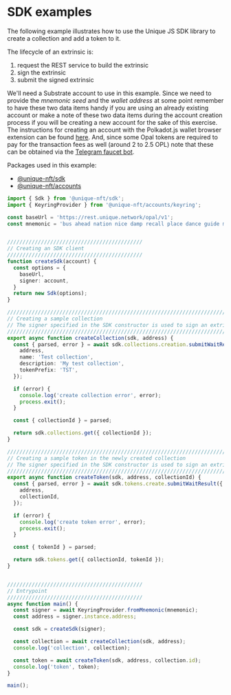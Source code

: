 # SDK examples

The following example illustrates how to use the Unique JS SDK library to create a collection and add a token to it.

The lifecycle of an extrinsic is:

1. request the REST service to build the extrinsic
2. sign the extrinsic
3. submit the signed extrinsic

 We'll need a Substrate account to use in this example. Since we need to provide the *mnemonic seed* and the *wallet address* at some point remember to have these two data items handy if you are using an already existing account or make a note of these two data items during the account creation process if you will be creating a new account for the sake of this exercise. The instructions for creating an account with the Polkadot.js wallet browser extension can be found [here](/sdk-guides/createAccount). And, since some Opal tokens are required to pay for the transaction fees as well (around 2 to 2.5 OPL) note that these can be obtained via the [Telegram faucet bot](https://t.me/unique2faucet_opal_bot).

Packages used in this example:

- [@unique-nft/sdk](https://www.npmjs.com/package/@unique-nft/sdk)
- [@unique-nft/accounts](https://www.npmjs.com/package/@unique-nft/accounts)

```ts
import { Sdk } from '@unique-nft/sdk';
import { KeyringProvider } from '@unique-nft/accounts/keyring';

const baseUrl = 'https://rest.unique.network/opal/v1';
const mnemonic = 'bus ahead nation nice damp recall place dance guide media clap language';


////////////////////////////////////////////
// Creating an SDK client
////////////////////////////////////////////
function createSdk(account) {
  const options = {
    baseUrl,
    signer: account,
  }
  return new Sdk(options);
}

////////////////////////////////////////////////////////////////////////////
// Creating a sample collection
// The signer specified in the SDK constructor is used to sign an extrinsic
////////////////////////////////////////////////////////////////////////////
export async function createCollection(sdk, address) {
  const { parsed, error } = await sdk.collections.creation.submitWaitResult({
    address,
    name: 'Test collection',
    description: 'My test collection',
    tokenPrefix: 'TST',
  });

  if (error) {
    console.log('create collection error', error);
    process.exit();
  }

  const { collectionId } = parsed;

  return sdk.collections.get({ collectionId });
}

////////////////////////////////////////////////////////////////////////////
// Creating a sample token in the newly created collection
// The signer specified in the SDK constructor is used to sign an extrinsic
////////////////////////////////////////////////////////////////////////////
export async function createToken(sdk, address, collectionId) {
  const { parsed, error } = await sdk.tokens.create.submitWaitResult({
    address,
    collectionId,
  });

  if (error) {
    console.log('create token error', error);
    process.exit();
  }

  const { tokenId } = parsed;

  return sdk.tokens.get({ collectionId, tokenId });
}


////////////////////////////////////////////
// Entrypoint 
////////////////////////////////////////////
async function main() {
  const signer = await KeyringProvider.fromMnemonic(mnemonic);
  const address = signer.instance.address;

  const sdk = createSdk(signer);

  const collection = await createCollection(sdk, address);
  console.log('collection', collection);

  const token = await createToken(sdk, address, collection.id);
  console.log('token', token);
}

main();
```
